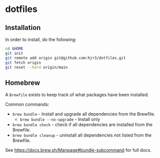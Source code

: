 # dotfiles

## Installation

In order to install, do the following:

```bash
cd $HOME
git init
git remote add origin git@github.com:hjr3/dotfiles.git
git fetch origin
git reset --hard origin/main
```

## Homebrew

A `Brewfile` exists to keep track of what packages have been installed.

Common commands:

- `brew bundle` - Install and upgrade all dependencies from the Brewfile.
   - `brew bundle --no-upgrade` - Install only
- `brew bundle check` - check if all dependencies are installed from the Brewfile.
- `brew bundle cleanup` - uninstall all dependencies not listed from the Brewfile. 

See https://docs.brew.sh/Manpage#bundle-subcommand for full docs.
